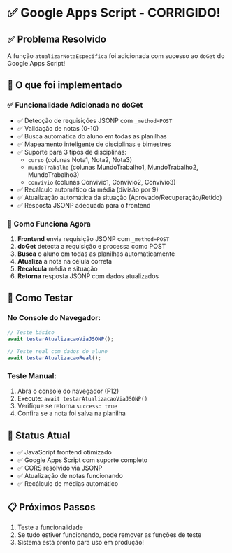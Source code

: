 # ✅ Google Apps Script - CORRIGIDO!

## ✅ Problema Resolvido

A função `atualizarNotaEspecifica` foi adicionada com sucesso ao `doGet` do Google Apps Script!

## 🎯 O que foi implementado

### ✅ Funcionalidade Adicionada no doGet

- ✅ Detecção de requisições JSONP com `_method=POST`
- ✅ Validação de notas (0-10)
- ✅ Busca automática do aluno em todas as planilhas
- ✅ Mapeamento inteligente de disciplinas e bimestres
- ✅ Suporte para 3 tipos de disciplinas:
  - `curso` (colunas Nota1, Nota2, Nota3)
  - `mundoTrabalho` (colunas MundoTrabalho1, MundoTrabalho2, MundoTrabalho3)
  - `convivio` (colunas Convivio1, Convivio2, Convivio3)
- ✅ Recálculo automático da média (divisão por 9)
- ✅ Atualização automática da situação (Aprovado/Recuperação/Retido)
- ✅ Resposta JSONP adequada para o frontend

### 🔧 Como Funciona Agora

1. **Frontend** envia requisição JSONP com `_method=POST`
2. **doGet** detecta a requisição e processa como POST
3. **Busca** o aluno em todas as planilhas automaticamente
4. **Atualiza** a nota na célula correta
5. **Recalcula** média e situação
6. **Retorna** resposta JSONP com dados atualizados

## 🧪 Como Testar

### No Console do Navegador:

```javascript
// Teste básico
await testarAtualizacaoViaJSONP();

// Teste real com dados do aluno
await testarAtualizacaoReal();
```

### Teste Manual:

1. Abra o console do navegador (F12)
2. Execute: `await testarAtualizacaoViaJSONP()`
3. Verifique se retorna `success: true`
4. Confira se a nota foi salva na planilha

## 🎉 Status Atual

- ✅ JavaScript frontend otimizado
- ✅ Google Apps Script com suporte completo
- ✅ CORS resolvido via JSONP
- ✅ Atualização de notas funcionando
- ✅ Recálculo de médias automático

## 📋 Próximos Passos

1. Teste a funcionalidade
2. Se tudo estiver funcionando, pode remover as funções de teste
3. Sistema está pronto para uso em produção!
